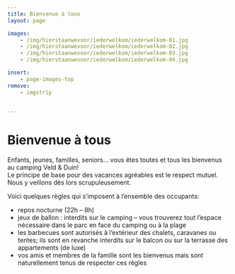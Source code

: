 ```yaml
---
title: Bienvenue à tous
layout: page

images:
    - /img/hierstaanwevoor/iederwelkom/iederwelkom-01.jpg
    - /img/hierstaanwevoor/iederwelkom/iederwelkom-02.jpg
    - /img/hierstaanwevoor/iederwelkom/iederwelkom-03.jpg
    - /img/hierstaanwevoor/iederwelkom/iederwelkom-04.jpg

insert:
    - page-images-top
remove:
    - imgstrip
    

---
```


# Bienvenue à tous

Enfants, jeunes, familles, seniors... vous êtes toutes et tous les bienvenus au camping Veld & Duin!<br>
Le principe de base pour des vacances agréables est le respect mutuel. Nous y veillons dès lors scrupuleusement. 

Voici quelques règles qui s’imposent à l’ensemble des occupants:

- repos nocturne (22h – 8h)
- jeux de ballon : interdits sur le camping – vous trouverez tout l’espace nécessaire dans le parc en face du camping ou à la plage 
- les barbecues sont autorisés à l’extérieur des chalets, caravanes ou tentes; ils sont en revanche interdits sur le balcon ou sur la terrasse des appartements (de luxe)
- vos amis et membres de la famille sont les bienvenus mais sont naturellement tenus de respecter ces règles

